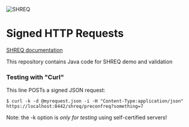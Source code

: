 ![SHREQ](https://cyberphone.github.io/doc/security/shreq.svg)

# Signed HTTP Requests

[SHREQ documentation](https://cyberphone.github.io/ietf-signed-http-requests)

This repository contains Java code for SHREQ demo and validation

### Testing with "Curl"
This line POSTs a signed JSON request:
```code
$ curl -k -d @myrequest.json -i -H "Content-Type:application/json" https://localhost:8442/shreq/preconfreq?something=7
```
Note: the -k option is *only for testing* using self-certified servers!
